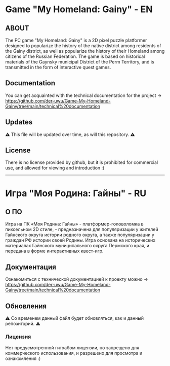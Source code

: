 # Game "My Homeland: Gainy"   - EN

## ABOUT
The PC game "My Homeland: Gainy" is a 2D pixel puzzle platformer designed to popularize the history of the native district among residents of the Gainy district, as well as popularize the history of their Homeland among citizens of the Russian Federation. The game is based on historical materials of the Gaynsky municipal District of the Perm Territory, and is transmitted in the form of interactive quest games.

## Documentation 

You can get acquainted with the technical documentation for the project -> https://github.com/der-uwu/Game-My-Homeland-Gainy/tree/main/technical%20documentation

## Updates

⚠️ This file will be updated over time, as will this repository. ⚠️

## License

There is no license provided by github, but it is prohibited for commercial use, and allowed for viewing and introduction :)

-------------------------------------------------------------------------------

# Игра "Моя Родина: Гайны"   - RU

## О ПО

Игра на ПК «Моя Родина: Гайны» - платформер-головоломка в пиксельном 2D стиле, - предназначена для популяризации у жителей Гайнского округа истории родного округа, а также популяризации у граждан РФ истории своей Родины. Игра основана на исторических материалах Гайнского муниципального округа Пермского края, и передана в форме интерактивных квест-игр.

## Документация

Ознакомиться с технической документацией к проекту можно -> https://github.com/der-uwu/Game-My-Homeland-Gainy/tree/main/technical%20documentation

## Обновления

⚠️ Со временем данный файл будет обновляться, как и данный репозиторий. ⚠️

### Лицензия

Нет предусмотренной гитхабом лицензии, но запрещено для коммерческого использования, и разрешено для просмотра и ознакомления :)
